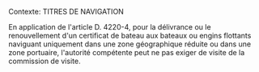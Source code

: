 Contexte: TITRES DE NAVIGATION

En application de l'article D. 4220-4, pour la délivrance ou le renouvellement d'un certificat de bateau aux bateaux ou engins flottants naviguant uniquement dans une zone géographique réduite ou dans une zone portuaire, l'autorité compétente peut ne pas exiger de visite de la commission de visite.